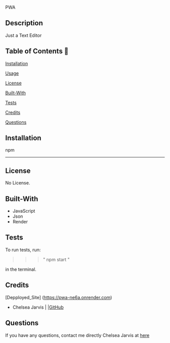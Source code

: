 PWA 

  ## Description

Just a Text Editor

  ## Table of Contents 📖
  
  [Installation](#installation)

  [Usage](#usage)

  [License](#license)

  [Built-With](#Built-With)

  [Tests](#tests) 

  [Credits](#credits)

  [Questions](#questions)
  
  ## Installation 

npm 
  
__________________________________________________________________________

## License

No License. 

## Built-With

- JavaScript
- Json
- Render

## Tests 

To run tests, run: 

>>> " npm start "

in the terminal.
  

## Credits

[Depployed_Site] (https://pwa-ne6a.onrender.com)

- Chelsea Jarvis | |[GitHub](https://github.com/Jarvisismy-copilot)


 ## Questions 
  
  If you have any questions, contact me directly Chelsea Jarvis at [here](mailto:Chelseajarvis3301@icloud.com)

  
  

